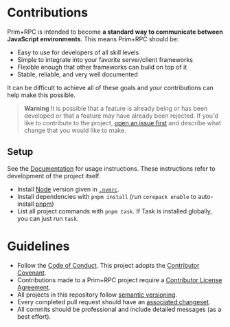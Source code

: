 # Contributions

Prim+RPC is intended to become **a standard way to communicate between JavaScript environments**. This means Prim+RPC
should be:

- Easy to use for developers of all skill levels
- Simple to integrate into your favorite server/client frameworks
- Flexible enough that other frameworks can build on top of it
- Stable, reliable, and very well documented

It can be difficult to achieve all of these goals and your contributions can help make this possible.

<!-- prettier-ignore-start -->
> **Warning**
> It is possible that a feature is already being or has been developed or that a feature may have already been rejected.
> If you'd like to contribute to the project, [open an issue first](https://github.com/doseofted/prim-rpc/issues/new)
> and describe what change that you would like to make.
<!-- prettier-ignore-end -->

## Setup

See the [Documentation](https://prim.doseofted.me/) for usage instructions. These instructions refer to development of
the project itself.

- Install [Node](https://nodejs.org/) version given in [`.nvmrc`](./.nvmrc).
- Install dependencies with `pnpm install` (run `corepack enable` to auto-install [pnpm](https://pnpm.io/))
- List all project commands with `pnpm task`. If Task is installed globally, you can just run `task`.

# Guidelines

- Follow the [Code of Conduct](./CODE_OF_CONDUCT.md). This project adopts the
  [Contributor Covenant](https://www.contributor-covenant.org/).
- Contributions made to a Prim+RPC project require a [Contributor License Agreement](./CLA.md).
- All projects in this repository follow [semantic versioning](https://semver.org/).
- Every completed pull request should have an
  [associated changeset](https://github.com/changesets/changesets/blob/main/docs/adding-a-changeset.md).
- All commits should be professional and include detailed messages (as a best effort).
